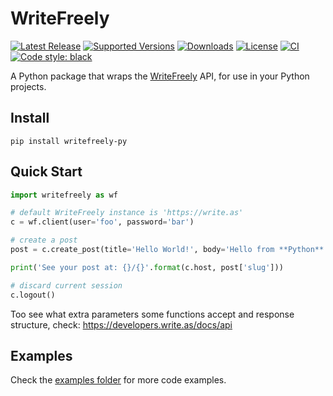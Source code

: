 # WriteFreely

[![Latest Release](https://img.shields.io/pypi/v/writefreely-py.svg)](https://pypi.org/project/writefreely-py)
[![Supported Versions](https://img.shields.io/pypi/pyversions/writefreely-py.svg)](https://pypi.org/project/writefreely-py)
[![Downloads](https://pepy.tech/badge/writefreely-py)](https://pepy.tech/project/writefreely-py)
[![License](https://img.shields.io/pypi/l/writefreely-py.svg)](https://pypi.org/project/writefreely-py)
[![CI](https://github.com/adbenitez/writefreely-py/actions/workflows/python-ci.yml/badge.svg)](https://github.com/adbenitez/writefreely-py/actions/workflows/python-ci.yml)
[![Code style: black](https://img.shields.io/badge/code%20style-black-000000.svg)](https://github.com/psf/black)

A Python package that wraps the [WriteFreely](https://writefreely.org) API, for use in your Python projects.

## Install

```
pip install writefreely-py
```

## Quick Start

```python
import writefreely as wf

# default WriteFreely instance is 'https://write.as'
c = wf.client(user='foo', password='bar')

# create a post
post = c.create_post(title='Hello World!', body='Hello from **Python**')

print('See your post at: {}/{}'.format(c.host, post['slug']))

# discard current session
c.logout()
```

Too see what extra parameters some functions accept and response structure, check:
https://developers.write.as/docs/api

## Examples

Check the [examples folder](https://github.com/adbenitez/writefreely-py/tree/main/examples) for more code examples.
